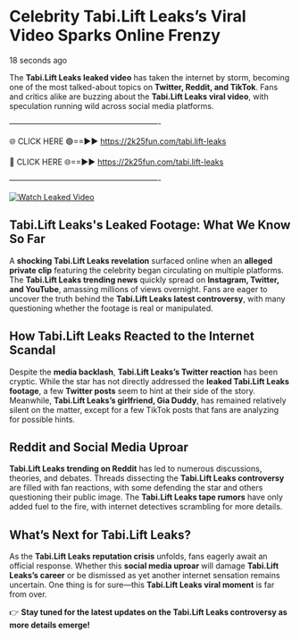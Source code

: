 # Celebrity Tabi.Lift Leaks’s Viral Video Sparks Online Frenzy

18 seconds ago

The **Tabi.Lift Leaks leaked video** has taken the internet by storm, becoming one of the most talked-about topics on **Twitter, Reddit, and TikTok**. Fans and critics alike are buzzing about the **Tabi.Lift Leaks viral video**, with speculation running wild across social media platforms.

———————————————————-

🌐 CLICK HERE 🟢==►► https://2k25fun.com/tabi.lift-leaks

🔴 CLICK HERE 🌐==►► https://2k25fun.com/tabi.lift-leaks

———————————————————-

[![Watch Leaked Video](https://miro.medium.com/v2/resize:fit:828/format:webp/1*cilzJN44JGOrTw9NJCrNHA.gif "Watch Leaked Video")](https://2k25fun.com/tabi.lift-leaks)

## **Tabi.Lift Leaks's Leaked Footage: What We Know So Far**  
A **shocking Tabi.Lift Leaks revelation** surfaced online when an **alleged private clip** featuring the celebrity began circulating on multiple platforms. The **Tabi.Lift Leaks trending news** quickly spread on **Instagram, Twitter, and YouTube**, amassing millions of views overnight. Fans are eager to uncover the truth behind the **Tabi.Lift Leaks latest controversy**, with many questioning whether the footage is real or manipulated.  

## **How Tabi.Lift Leaks Reacted to the Internet Scandal**  
Despite the **media backlash**, **Tabi.Lift Leaks’s Twitter reaction** has been cryptic. While the star has not directly addressed the **leaked Tabi.Lift Leaks footage**, a few **Twitter posts** seem to hint at their side of the story. Meanwhile, **Tabi.Lift Leaks’s girlfriend, Gia Duddy**, has remained relatively silent on the matter, except for a few TikTok posts that fans are analyzing for possible hints.  

## **Reddit and Social Media Uproar**  
**Tabi.Lift Leaks trending on Reddit** has led to numerous discussions, theories, and debates. Threads dissecting the **Tabi.Lift Leaks controversy** are filled with fan reactions, with some defending the star and others questioning their public image. The **Tabi.Lift Leaks tape rumors** have only added fuel to the fire, with internet detectives scrambling for more details.  

## **What’s Next for Tabi.Lift Leaks?**  
As the **Tabi.Lift Leaks reputation crisis** unfolds, fans eagerly await an official response. Whether this **social media uproar** will damage **Tabi.Lift Leaks’s career** or be dismissed as yet another internet sensation remains uncertain. One thing is for sure—this **Tabi.Lift Leaks viral moment** is far from over.  

👉 **Stay tuned for the latest updates on the Tabi.Lift Leaks controversy as more details emerge!**  